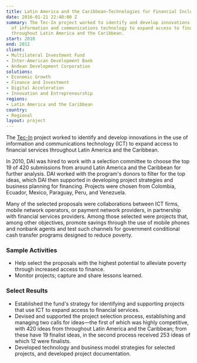 ```yaml
---
title: Latin America and the Caribbean—Technologies for Financial Inclusion (Tec-In)
date: 2016-01-21 22:40:00 Z
summary: The Tec-In project worked to identify and develop innovations in the use
  of information and communications technology to expand access to financial services
  throughout Latin America and the Caribbean.
start: 2010
end: 2012
client:
- Multilateral Investment Fund
- Inter-American Development Bank
- Andean Development Corporation
solutions:
- Economic Growth
- Finance and Investment
- Digital Acceleration
- Innovation and Entrepreneurship
regions:
- Latin America and the Caribbean
country:
- Regional
layout: project
---
```


The [Tec-In][1] project worked to identify and develop innovations in the use of information and communications technology (ICT) to expand access to financial services throughout Latin America and the Caribbean.

In 2010, DAI was hired to work with a selection committee to choose the top 19 of 420 submissions from around Latin America and the Caribbean for further analysis. DAI worked with the program's donors to filter for the top ideas, which DAI then supported in developing project strategies and business planning for financing. Projects were chosen from Colombia, Ecuador, Mexico, Paraguay, Peru, and Venezuela.

Many of the selected proposals were collaborations between ICT firms, mobile network operators, or payment network providers, in partnership with financial services providers. Among those selected were projects that, among other objectives, promote savings through the use of mobile phones and nonbank agents and test such channels for government conditional cash transfer programs designed to reduce poverty.

### Sample Activities

* Help select the proposals with the highest potential to alleviate poverty through increased access to finance.
* Monitor projects; capture and share lessons learned.

### Select Results

* Established the fund's strategy for identifying and supporting projects that use ICT to expand access to financial services.
* Devised and supported the project selection process, establishing and managing two calls for ideas—the first of which was highly competitive, with 420 ideas from throughout Latin America and the Caribbean; from these have 19 finalist ideas, in the second process received 253 ideas of which 12 were finalists.
* Developed technology and business model strategies for selected projects, and developed project documentation.

[1]: http://www.tec-in.org/